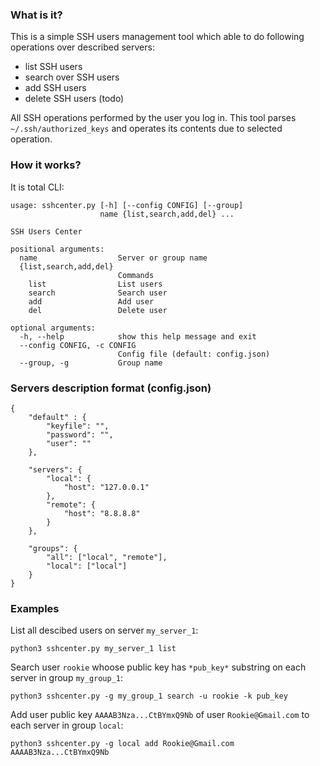 ### What is it?

This is a simple SSH users management tool which able to do following operations over described servers:

* list SSH users
* search over SSH users
* add SSH users
* delete SSH users (todo)

All SSH operations performed by the user you log in. 
This tool parses `~/.ssh/authorized_keys` and operates its contents due to selected operation.

### How it works?

It is total CLI:

```
usage: sshcenter.py [-h] [--config CONFIG] [--group]
                    name {list,search,add,del} ...

SSH Users Center

positional arguments:
  name                  Server or group name
  {list,search,add,del}
                        Commands
    list                List users
    search              Search user
    add                 Add user
    del                 Delete user

optional arguments:
  -h, --help            show this help message and exit
  --config CONFIG, -c CONFIG
                        Config file (default: config.json)
  --group, -g           Group name

```

### Servers description format (config.json)

```
{
	"default" : {
		"keyfile": "",
		"password": "",
		"user": ""
	},

	"servers": {
		"local": {
			"host": "127.0.0.1"
		},
		"remote": {
			"host": "8.8.8.8"
		}
	},

	"groups": {
		"all": ["local", "remote"],
		"local": ["local"]
	}
}
```

### Examples

List all descibed users on server `my_server_1`:

```
python3 sshcenter.py my_server_1 list
```

Search user `rookie` whoose public key has `*pub_key*` substring on each server in group `my_group_1`:

```
python3 sshcenter.py -g my_group_1 search -u rookie -k pub_key
```

Add user public key `AAAAB3Nza...CtBYmxQ9Nb` of user `Rookie@Gmail.com` to each server in group `local`:

```
python3 sshcenter.py -g local add Rookie@Gmail.com AAAAB3Nza...CtBYmxQ9Nb
```